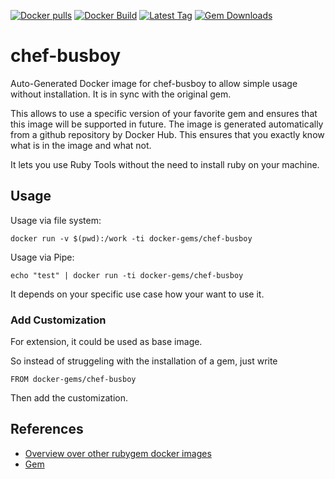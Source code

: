 [![Docker pulls](https://img.shields.io/docker/pulls/rubygem/chef-busboy.svg)](https://hub.docker.com/r/rubygem/chef-busboy/)
[![Docker Build](https://img.shields.io/docker/automated/rubygem/chef-busboy.svg)](https://hub.docker.com/r/rubygem/chef-busboy/)
[![Latest Tag](https://img.shields.io/github/tag/docker-rubygem/chef-busboy.svg)](https://hub.docker.com/r/rubygem/chef-busboy/)
[![Gem Downloads](https://img.shields.io/gem/dt/chef-busboy.svg)](https://rubygems.org/gems/chef-busboy/)
# chef-busboy

Auto-Generated Docker image for chef-busboy to allow simple usage without installation.
It is in sync with the original gem.

This allows to use a specific version of your favorite gem and ensures that this image will be supported in future.
The image is generated automatically from a github repository by Docker Hub.
This ensures that you exactly know what is in the image and what not.

It lets you use Ruby Tools without the need to install ruby on your machine.

## Usage

Usage via file system:

`docker run -v $(pwd):/work -ti docker-gems/chef-busboy`

Usage via Pipe:

`echo "test" | docker run -ti docker-gems/chef-busboy`

It depends on your specific use case how your want to use it.

### Add Customization

For extension, it could be used as base image.

So instead of struggeling with the installation of a gem, just write

`FROM docker-gems/chef-busboy`

Then add the customization.

## References

 - [Overview over other rubygem docker images](https://github.com/thinkbot/docker-rubygem)
 - [Gem](https://rubygems.org/gems/chef-busboy/)
